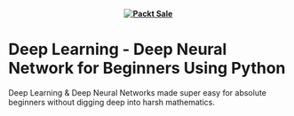 
<b><p align='center'>[![Packt Sale](https://static.packt-cdn.com/assets/images/packt+events/Improve_UX.png)](https://packt.link/algotradingpython)</p></b> 

# Deep Learning - Deep Neural Network for Beginners Using Python
Deep Learning & Deep Neural Networks made super easy for absolute beginners without digging deep into harsh mathematics.


